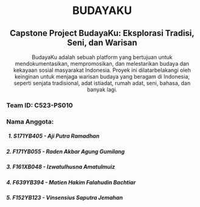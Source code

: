 <h1 align="center"> BUDAYAKU </h1>
<h2 align="center">Capstone Project BudayaKu: Eksplorasi Tradisi, Seni, dan Warisan </h2>

  <p align="center">
    BudayaKu adalah sebuah platform yang bertujuan untuk
    mendokumentasikan, mempromosikan, dan melestarikan budaya dan
    kekayaan sosial masyarakat Indonesia. Proyek ini
    dilatarbelakangi oleh keinginan untuk menjaga warisan budaya
    yang beragam di Indonesia, seperti senjata tradisional, adat
    istiadat, rumah adat, seni, bahasa, dan banyak lagi.
    </p>
<h3>Team ID: C523-PS010</h3>
<h3>Nama Anggota:</h3>
<h5 style="margin-left:5px;">1. S171YB405 - Aji Putra Ramadhan</h5>
<h5>2. F171YB055 - Raden Akbar Agung Gumilang</h5>
<h5>3. F161XB048 - Izwatulhusna Amatulmuiz</h5>
<h5>4. F639YB394 - Matien Hakim Falahudin Bachtiar</h5>
<h5>5. F152YB123 - Vinsensius Saputra Jemahan</h5>


